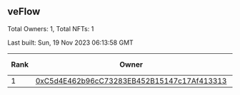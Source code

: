## veFlow

Total Owners: 1, Total NFTs: 1

Last built: Sun, 19 Nov 2023 06:13:58 GMT

| Rank | Owner | Voting Power | Influence | NFTs Id |
| --- | --- | --- | --- | --- |
  | 1 | [0xC5d4E462b96cC73283EB452B15147c17Af413313](https://debank.com/profile/0xC5d4E462b96cC73283EB452B15147c17Af413313?chain=canto) | 109,606.726 | 0.03603% | 1 |